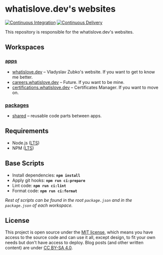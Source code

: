 # whatislove.dev's websites

[![Continuous Integration](https://github.com/what1s1ove/whatislove.dev/actions/workflows/ci.yml/badge.svg)](https://github.com/what1s1ove/whatislove.dev/actions/workflows/ci.yml)
[![Continuous Delivery](https://github.com/what1s1ove/whatislove.dev/actions/workflows/cd.yml/badge.svg)](https://github.com/what1s1ove/whatislove.dev/actions/workflows/cd.yml)

This repository is responsible for the whatislove.dev's websites.

## Workspaces

### [apps](./apps)

- [whatislove.dev](./apps/whatislove-dev) – Vladyslav Zubko's website. If you want to get to know me better.
- [careers.whatislove.dev](./apps/careers-whatislove-dev) – Future. If you want to be mine.
- [certifications.whatislove.dev](./apps/certifications-whatislove-dev) – Certificates Manager. If you want to move on.

### [packages](./packages)

- [shared](./packages/shared) – reusable code parts between apps.

## Requirements

- Node.js ([LTS](https://nodejs.org/en/about/previous-releases))
- NPM ([LTS](https://nodejs.org/en/about/previous-releases))

## Base Scripts

- Install dependencies: **`npm install`**
- Apply git hooks: **`npm run ci:prepare`**
- Lint code: **`npm run ci:lint`**
- Format code: **`npm run ci:format`**

_Rest of scripts can be found in the root `package.json` and in the `package.json` of each workspace._

## License

This project is open source under the [MIT license](./LICENSE), which means you have access to the source code and can use it all, except design, to fit your own needs but don't have access to deploy. Blog posts (and other written content) are under [CC BY-SA 4.0](./LICENSE-content).
